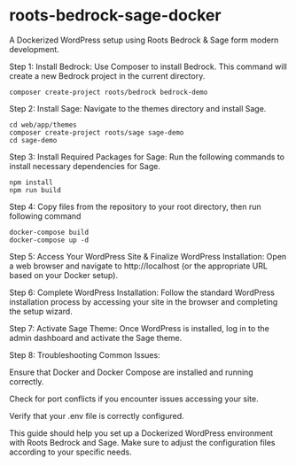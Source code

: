 # roots-bedrock-sage-docker
A Dockerized WordPress setup using Roots Bedrock &amp; Sage form modern development.

Step 1: Install Bedrock:
Use Composer to install Bedrock. This command will create a new Bedrock project in the current directory.

```
composer create-project roots/bedrock bedrock-demo
```
Step 2: Install Sage:
Navigate to the themes directory and install Sage.

```
cd web/app/themes
composer create-project roots/sage sage-demo
cd sage-demo
```
Step 3: Install Required Packages for Sage:
Run the following commands to install necessary dependencies for Sage.

```
npm install
npm run build
```
Step 4: Copy files from the repository to your root directory, then run following command

```
docker-compose build
docker-compose up -d
```
Step 5: Access Your WordPress Site & Finalize WordPress Installation:
Open a web browser and navigate to http://localhost (or the appropriate URL based on your Docker setup).

Step 6: 
Complete WordPress Installation:
Follow the standard WordPress installation process by accessing your site in the browser and completing the setup wizard.

Step 7: Activate Sage Theme:
Once WordPress is installed, log in to the admin dashboard and activate the Sage theme.

Step 8: Troubleshooting
Common Issues:

Ensure that Docker and Docker Compose are installed and running correctly.

Check for port conflicts if you encounter issues accessing your site.

Verify that your .env file is correctly configured.

This guide should help you set up a Dockerized WordPress environment with Roots Bedrock and Sage. Make sure to adjust the configuration files according to your specific needs.
